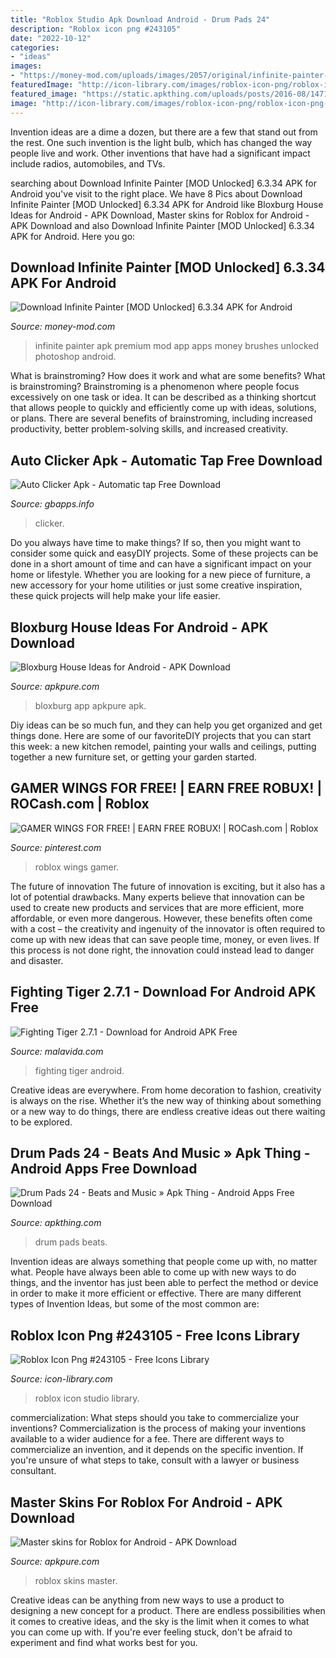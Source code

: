 ```yaml
---
title: "Roblox Studio Apk Download Android - Drum Pads 24"
description: "Roblox icon png #243105"
date: "2022-10-12"
categories:
- "ideas"
images:
- "https://money-mod.com/uploads/images/2057/original/infinite-painter-4.jpg"
featuredImage: "http://icon-library.com/images/roblox-icon-png/roblox-icon-png-25.jpg"
featured_image: "https://static.apkthing.com/uploads/posts/2016-08/1471215682_drum-pads-24.png"
image: "http://icon-library.com/images/roblox-icon-png/roblox-icon-png-25.jpg"
---
```



Invention ideas are a dime a dozen, but there are a few that stand out from the rest. One such invention is the light bulb, which has changed the way people live and work. Other inventions that have had a significant impact include radios, automobiles, and TVs.

	

		
searching about Download Infinite Painter [MOD Unlocked] 6.3.34 APK for Android you've visit to the right place. We have 8 Pics about Download Infinite Painter [MOD Unlocked] 6.3.34 APK for Android like Bloxburg House Ideas for Android - APK Download, Master skins for Roblox for Android - APK Download and also Download Infinite Painter [MOD Unlocked] 6.3.34 APK for Android. Here you go:
		
    
## Download Infinite Painter [MOD Unlocked] 6.3.34 APK For Android

<img loading=lazy src="https://money-mod.com/uploads/images/2057/original/infinite-painter-4.jpg" onerror="this.onerror=null;this.src='https://tse2.mm.bing.net/th?id=OIP.a4MwpFGxxwFJqulL-BxTHgHaEo&amp;pid=15.1';" alt="Download Infinite Painter [MOD Unlocked] 6.3.34 APK for Android">

_Source: money-mod.com_

>infinite painter apk premium mod app apps money brushes unlocked photoshop android. 

	

What is brainstroming? How does it work and what are some benefits?
What is brainstroming? Brainstroming is a phenomenon where people focus excessively on one task or idea. It can be described as a thinking shortcut that allows people to quickly and efficiently come up with ideas, solutions, or plans. There are several benefits of brainstroming, including increased productivity, better problem-solving skills, and increased creativity.

    
## Auto Clicker Apk - Automatic Tap Free Download

<img loading=lazy src="https://gbapps.info/wp-content/uploads/2021/03/Auto-Clicker-Apk-scaled.jpg" onerror="this.onerror=null;this.src='https://tse3.mm.bing.net/th?id=OIP.AqpzPc4DS0FsZSqGMvqgMAHaEK&amp;pid=15.1';" alt="Auto Clicker Apk - Automatic tap Free Download">

_Source: gbapps.info_

>clicker. 

	

Do you always have time to make things? If so, then you might want to consider some quick and easyDIY projects. Some of these projects can be done in a short amount of time and can have a significant impact on your home or lifestyle. Whether you are looking for a new piece of furniture, a new accessory for your home utilities or just some creative inspiration, these quick projects will help make your life easier.

    
## Bloxburg House Ideas For Android - APK Download

<img loading=lazy src="https://image.winudf.com/v2/image1/Y29tLnl1ZGFkZXZlbG9wZXIuYmxveGJ1cmdfc2NyZWVuXzRfMTU5NzIwNTk2Nl8wMjE/screen-4.jpg?h=355&amp;fakeurl=1&amp;type=.jpg" onerror="this.onerror=null;this.src='https://tse4.mm.bing.net/th?id=OIP._5B9rp0P53AKQhj429zqkAHaEK&amp;pid=15.1';" alt="Bloxburg House Ideas for Android - APK Download">

_Source: apkpure.com_

>bloxburg app apkpure apk. 

	

Diy ideas can be so much fun, and they can help you get organized and get things done. Here are some of our favoriteDIY projects that you can start this week: a new kitchen remodel, painting your walls and ceilings, putting together a new furniture set, or getting your garden started.

    
## GAMER WINGS FOR FREE! | EARN FREE ROBUX! | ROCash.com | Roblox

<img loading=lazy src="https://i.pinimg.com/736x/19/09/32/190932dab769328cafcfdb6f6c6cc6bb.jpg" onerror="this.onerror=null;this.src='https://tse3.mm.bing.net/th?id=OIP.7Wo9yaNGrRUe2qJ_uwX1VgHaJE&amp;pid=15.1';" alt="GAMER WINGS FOR FREE! | EARN FREE ROBUX! | ROCash.com | Roblox">

_Source: pinterest.com_

>roblox wings gamer. 

	

The future of innovation
The future of innovation is exciting, but it also has a lot of potential drawbacks. Many experts believe that innovation can be used to create new products and services that are more efficient, more affordable, or even more dangerous. However, these benefits often come with a cost – the creativity and ingenuity of the innovator is often required to come up with new ideas that can save people time, money, or even lives. If this process is not done right, the innovation could instead lead to danger and disaster.

    
## Fighting Tiger 2.7.1 - Download For Android APK Free

<img loading=lazy src="https://imag.malavida.com/mvimgbig/download-fs/fighting-tiger-28120-8.jpg" onerror="this.onerror=null;this.src='https://tse1.mm.bing.net/th?id=OIP.POYDJeQzhmgHhpVeItmarAHaDg&amp;pid=15.1';" alt="Fighting Tiger 2.7.1 - Download for Android APK Free">

_Source: malavida.com_

>fighting tiger android. 

	

Creative ideas are everywhere. From home decoration to fashion, creativity is always on the rise. Whether it’s the new way of thinking about something or a new way to do things, there are endless creative ideas out there waiting to be explored.

    
## Drum Pads 24 - Beats And Music » Apk Thing - Android Apps Free Download

<img loading=lazy src="https://static.apkthing.com/uploads/posts/2016-08/1471215682_drum-pads-24.png" onerror="this.onerror=null;this.src='https://tse3.mm.bing.net/th?id=OIP.wYVNFmqwYBLkCYPdKiRdYAHaNL&amp;pid=15.1';" alt="Drum Pads 24 - Beats and Music » Apk Thing - Android Apps Free Download">

_Source: apkthing.com_

>drum pads beats. 

	

Invention ideas are always something that people come up with, no matter what. People have always been able to come up with new ways to do things, and the inventor has just been able to perfect the method or device in order to make it more efficient or effective. There are many different types of Invention Ideas, but some of the most common are:

    
## Roblox Icon Png #243105 - Free Icons Library

<img loading=lazy src="http://icon-library.com/images/roblox-icon-png/roblox-icon-png-25.jpg" onerror="this.onerror=null;this.src='https://tse2.mm.bing.net/th?id=OIP.36g2tuMepbMxB_yxz9QwdgAAAA&amp;pid=15.1';" alt="Roblox Icon Png #243105 - Free Icons Library">

_Source: icon-library.com_

>roblox icon studio library. 

	

commercialization: What steps should you take to commercialize your inventions?
Commercialization is the process of making your inventions available to a wider audience for a fee. There are different ways to commercialize an invention, and it depends on the specific invention. If you're unsure of what steps to take, consult with a lawyer or business consultant.

    
## Master Skins For Roblox For Android - APK Download

<img loading=lazy src="https://image.winudf.com/v2/image1/Y29tLnJvYmxveC5za2lucy5tYXN0ZXJza2luc19zY3JlZW5fM18xNTc1OTkyMjk5XzA2Mw/screen-3.jpg?fakeurl=1&amp;type=.jpg" onerror="this.onerror=null;this.src='https://tse4.mm.bing.net/th?id=OIP.3DDGLItA-1GFul0nJsVhrgHaEK&amp;pid=15.1';" alt="Master skins for Roblox for Android - APK Download">

_Source: apkpure.com_

>roblox skins master. 

	

Creative ideas can be anything from new ways to use a product to designing a new concept for a product. There are endless possibilities when it comes to creative ideas, and the sky is the limit when it comes to what you can come up with. If you're ever feeling stuck, don't be afraid to experiment and find what works best for you.

